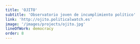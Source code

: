 ```yaml
---
title: 'OJITO'
subtitle: 'Observatorio joven de incumplimiento político'
link: 'http://ojito.politicalwatch.es'
image: '/images/projects/ojito.jpg'
lineOfWork: democracy
order: 8
---
```

